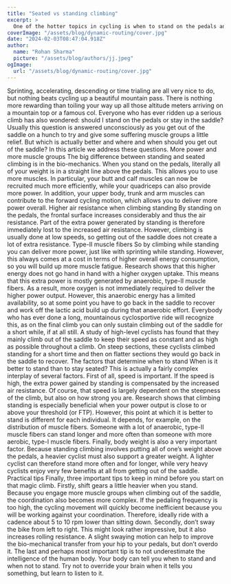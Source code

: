 ```yaml
---
title: "Seated vs standing climbing"
excerpt: >
  One of the hotter topics in cycling is when to stand on the pedals and when you stay seated while climbing.
coverImage: "/assets/blog/dynamic-routing/cover.jpg"
date: "2024-02-03T08:47:04.918Z"
author:
  name: "Rohan Sharma"
  picture: "/assets/blog/authors/jj.jpeg"
ogImage:
  url: "/assets/blog/dynamic-routing/cover.jpg"
---
```


Sprinting, accelerating, descending or time trialing are all very nice to do, but nothing beats cycling up a beautiful mountain pass. There is nothing more rewarding than toiling your way up all those altitude meters arriving on a mountain top or a famous col. Everyone who has ever ridden up a serious climb has also wondered: should I stand on the pedals or stay in the saddle? Usually this question is answered unconsciously as you get out of the saddle on a hunch to try and give some suffering muscle groups a little relief. But which is actually better and where and when should you get out of the saddle? In this article we address these questions.
More power and more muscle groups
The big difference between standing and seated climbing is in the bio-mechanics. When you stand on the pedals, literally all of your weight is in a straight line above the pedals. This allows you to use more muscles. In particular, your butt and calf muscles can now be recruited much more efficiently, while your quadriceps can also provide more power. In addition, your upper body, trunk and arm muscles can contribute to the forward cycling motion, which allows you to deliver more power overall.
Higher air resistance when climbing standing
By standing on the pedals, the frontal surface increases considerably and thus the air resistance. Part of the extra power generated by standing is therefore immediately lost to the increased air resistance. However, climbing is usually done at low speeds, so getting out of the saddle does not create a lot of extra resistance.
Type-II muscle fibers
So by climbing while standing you can deliver more power, just like with sprinting while standing. However, this always comes at a cost in terms of higher overall energy consumption, so you will build up more muscle fatigue. Research shows that this higher energy does not go hand in hand with a higher oxygen uptake. This means that this extra power is mostly generated by anaerobic, type-II muscle fibers. As a result, more oxygen is not immediately required to deliver the higher power output. However, this anaerobic energy has a limited availability, so at some point you have to go back in the saddle to recover and work off the lactic acid build up during that anaerobic effort.
Everybody who has ever done a long, mountainous cyclosportive ride will recognize this, as on the final climb you can only sustain climbing out of the saddle for a short while, if at all still. A study of high-level cyclists has found that they mainly climb out of the saddle to keep their speed as constant and as high as possible throughout a climb. On steep sections, these cyclists climbed standing for a short time and then on flatter sections they would go back in the saddle to recover.
The factors that determine when to stand
When is it better to stand than to stay seated? This is actually a fairly complex interplay of several factors. First of all, speed is important. If the speed is high, the extra power gained by standing is compensated by the increased air resistance. Of course, that speed is largely dependent on the steepness of the climb, but also on how strong you are. Research shows that climbing standing is especially beneficial when your power output is close to or above your threshold (or FTP). However, this point at which it is better to stand is different for each individual. It depends, for example, on the distribution of muscle fibers. Someone with a lot of anaerobic, type-II muscle fibers can stand longer and more often than someone with more aerobic, type-I muscle fibers.
Finally, body weight is also a very important factor. Because standing climbing involves putting all of one’s weight above the pedals, a heavier cyclist must also support a greater weight. A lighter cyclist can therefore stand more often and for longer, while very heavy cyclists enjoy very few benefits at all from getting out of the saddle.
Practical tips
Finally, three important tips to keep in mind before you start on that magic climb. Firstly, shift gears a little heavier when you stand. Because you engage more muscle groups when climbing out of the saddle, the coordination also becomes more complex. If the pedaling frequency is too high, the cycling movement will quickly become inefficient because you will be working against your coordination. Therefore, ideally ride with a cadence about 5 to 10 rpm lower than sitting down. Secondly, don’t sway the bike from left to right. This might look rather impressive, but it also increases rolling resistance. A slight swaying motion can help to improve the bio-mechanical transfer from your hip to your pedals, but don’t overdo it.
The last and perhaps most important tip is to not underestimate the intelligence of the human body. Your body can tell you when to stand and when not to stand. Try not to override your brain when it tells you something, but learn to listen to it.